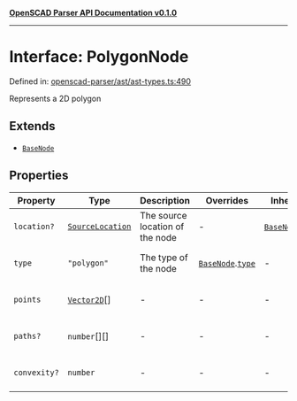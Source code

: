 [**OpenSCAD Parser API Documentation v0.1.0**](../README.md)

***

# Interface: PolygonNode

Defined in: [openscad-parser/ast/ast-types.ts:490](https://github.com/holistic-stack/openscad-tree-sitter/blob/57470856b239e8ae819e2b2fa40ff65d8c04912f/packages/openscad-parser/src/lib/openscad-parser/ast/ast-types.ts#L490)

Represents a 2D polygon

## Extends

- [`BaseNode`](BaseNode.md)

## Properties

| Property | Type | Description | Overrides | Inherited from | Defined in |
| ------ | ------ | ------ | ------ | ------ | ------ |
| <a id="location"></a> `location?` | [`SourceLocation`](SourceLocation.md) | The source location of the node | - | [`BaseNode`](BaseNode.md).[`location`](BaseNode.md#location) | [openscad-parser/ast/ast-types.ts:58](https://github.com/holistic-stack/openscad-tree-sitter/blob/57470856b239e8ae819e2b2fa40ff65d8c04912f/packages/openscad-parser/src/lib/openscad-parser/ast/ast-types.ts#L58) |
| <a id="type"></a> `type` | `"polygon"` | The type of the node | [`BaseNode`](BaseNode.md).[`type`](BaseNode.md#type) | - | [openscad-parser/ast/ast-types.ts:491](https://github.com/holistic-stack/openscad-tree-sitter/blob/57470856b239e8ae819e2b2fa40ff65d8c04912f/packages/openscad-parser/src/lib/openscad-parser/ast/ast-types.ts#L491) |
| <a id="points"></a> `points` | [`Vector2D`](../type-aliases/Vector2D.md)[] | - | - | - | [openscad-parser/ast/ast-types.ts:492](https://github.com/holistic-stack/openscad-tree-sitter/blob/57470856b239e8ae819e2b2fa40ff65d8c04912f/packages/openscad-parser/src/lib/openscad-parser/ast/ast-types.ts#L492) |
| <a id="paths"></a> `paths?` | `number`[][] | - | - | - | [openscad-parser/ast/ast-types.ts:493](https://github.com/holistic-stack/openscad-tree-sitter/blob/57470856b239e8ae819e2b2fa40ff65d8c04912f/packages/openscad-parser/src/lib/openscad-parser/ast/ast-types.ts#L493) |
| <a id="convexity"></a> `convexity?` | `number` | - | - | - | [openscad-parser/ast/ast-types.ts:494](https://github.com/holistic-stack/openscad-tree-sitter/blob/57470856b239e8ae819e2b2fa40ff65d8c04912f/packages/openscad-parser/src/lib/openscad-parser/ast/ast-types.ts#L494) |
